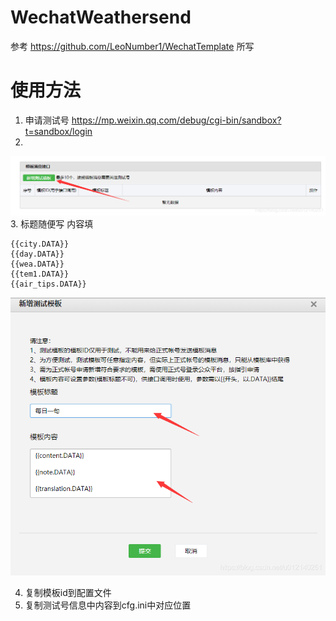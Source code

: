 # WechatWeathersend
 参考 https://github.com/LeoNumber1/WechatTemplate 所写
# 使用方法
1. 申请测试号 https://mp.weixin.qq.com/debug/cgi-bin/sandbox?t=sandbox/login
2. 
![申请模板](./Photo/2.png)
3. 标题随便写 内容填
```
{{city.DATA}} 
{{day.DATA}} 
{{wea.DATA}} 
{{tem1.DATA}} 
{{air_tips.DATA}}
```
![申请模板](./Photo/3.png)

4. 复制模板id到配置文件
5. 复制测试号信息中内容到cfg.ini中对应位置
